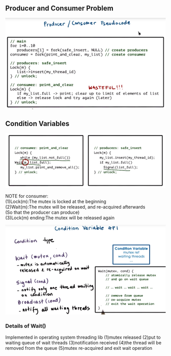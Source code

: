 ## Producer and Consumer Problem

![](/assets/producer_consumer_problem.png)

## Condition Variables

![](/assets/condition_variables_example.png)

NOTE for consumer:  
\(1\)Lock\(m\):The mutex is locked at the beginning  
\(2\)Wait\(m\):The mutex will be released, and re-acquired afterwards  
\(So that the producer can produce\)  
\(3\)Lock\(m\) ending:The mutex will be released again

![](/assets/condition_variables_api.png)

### Details of Wait()
Implemented in operating system threading lib
(1)mutex released
(2)put to waiting queue of wait threads 
(3)notification received
(4)the thread will be removed from the queue
(5)mutex re-acquired and exit wait operation
